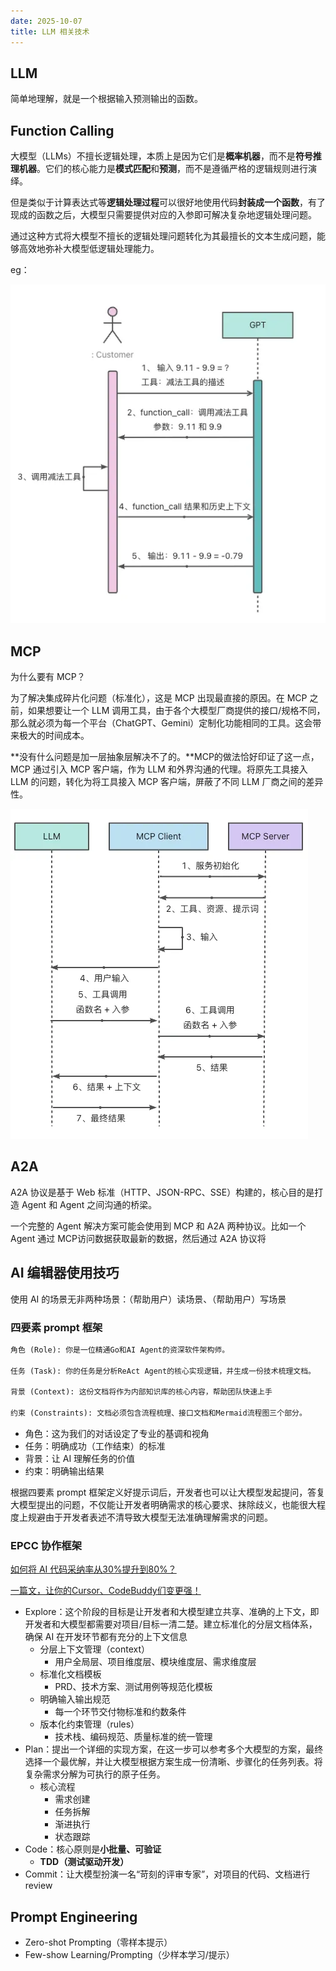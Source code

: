 ```yaml
---
date: 2025-10-07
title: LLM 相关技术
---
```

## LLM
简单地理解，就是一个根据输入预测输出的函数。

## Function Calling
大模型（LLMs）不擅长逻辑处理，本质上是因为它们是**概率机器**，而不是**符号推理机器**。它们的核心能力是**模式匹配**和**预测**，而不是遵循严格的逻辑规则进行演绎。

但是类似于计算表达式等**逻辑处理过程**可以很好地使用代码**封装成一个函数**，有了现成的函数之后，大模型只需要提供对应的入参即可解决复杂地逻辑处理问题。

通过这种方式将大模型不擅长的逻辑处理问题转化为其最擅长的文本生成问题，能够高效地弥补大模型低逻辑处理能力。

eg：

![](https://raw.githubusercontent.com/lyydsheep/pic/main/20250928201650.png)

## MCP
为什么要有 MCP？

为了解决集成碎片化问题（标准化），这是 MCP 出现最直接的原因。在 MCP 之前，如果想要让一个 LLM 调用工具，由于各个大模型厂商提供的接口/规格不同，那么就必须为每一个平台（ChatGPT、Gemini）定制化功能相同的工具。这会带来极大的时间成本。

**没有什么问题是加一层抽象层解决不了的。**MCP的做法恰好印证了这一点，MCP 通过引入 MCP 客户端，作为 LLM 和外界沟通的代理。将原先工具接入 LLM 的问题，转化为将工具接入 MCP 客户端，屏蔽了不同 LLM 厂商之间的差异性。

![](https://raw.githubusercontent.com/lyydsheep/pic/main/20250928201612.png)

## A2A
A2A 协议是基于 Web 标准（HTTP、JSON-RPC、SSE）构建的，核心目的是打造 Agent 和 Agent 之间沟通的桥梁。

一个完整的 Agent 解决方案可能会使用到 MCP 和 A2A 两种协议。比如一个 Agent 通过 MCP访问数据获取最新的数据，然后通过 A2A 协议将

## AI 编辑器使用技巧
使用 AI 的场景无非两种场景：（帮助用户）读场景、（帮助用户）写场景

### 四要素 prompt 框架
```latex
角色 (Role): 你是一位精通Go和AI Agent的资深软件架构师。

任务 (Task): 你的任务是分析ReAct Agent的核心实现逻辑，并生成一份技术梳理文档。

背景 (Context): 这份文档将作为内部知识库的核心内容，帮助团队快速上手

约束 (Constraints): 文档必须包含流程梳理、接口文档和Mermaid流程图三个部分。
```

+ 角色：这为我们的对话设定了专业的基调和视角
+ 任务：明确成功（工作结束）的标准
+ 背景：让 AI 理解任务的价值
+ 约束：明确输出结果

根据四要素 prompt 框架定义好提示词后，开发者也可以让大模型发起提问，答复大模型提出的问题，不仅能让开发者明确需求的核心要求、抹除歧义，也能很大程度上规避由于开发者表述不清导致大模型无法准确理解需求的问题。

### EPCC 协作框架
[如何将 AI 代码采纳率从30%提升到80%？](https://mp.weixin.qq.com/s/WnmHZFdZXX9BNzdcP8TQzw)

[一篇文，让你的Cursor、CodeBuddy们变更强！](https://mp.weixin.qq.com/s/wxU8oBB60GaL0tZpeUeJxQ)

+ Explore：这个阶段的目标是让开发者和大模型建立共享、准确的上下文，即开发者和大模型都需要对项目/目标一清二楚。建立标准化的分层文档体系，确保 AI 在开发环节都有充分的上下文信息
  - 分层上下文管理（context）
    * 用户全局层、项目维度层、模块维度层、需求维度层
  - 标准化文档模板
    * PRD、技术方案、测试用例等规范化模板
  - 明确输入输出规范
    * 每一个环节交付物标准和约数条件
  - 版本化约束管理（rules）
    * 技术栈、编码规范、质量标准的统一管理
+ Plan：提出一个详细的实现方案，在这一步可以参考多个大模型的方案，最终选择一个最优解，并让大模型根据方案生成一份清晰、步骤化的任务列表。将复杂需求分解为可执行的原子任务。
  - 核心流程
    * 需求创建
    * 任务拆解
    * 渐进执行
    * 状态跟踪
+ Code：核心原则是**小批量、可验证**
  - **TDD（测试驱动开发）**
+ Commit：让大模型扮演一名“苛刻的评审专家”，对项目的代码、文档进行 review

## Prompt Engineering
+ Zero-shot Prompting（零样本提示）
+ Few-show Learning/Prompting（少样本学习/提示）
